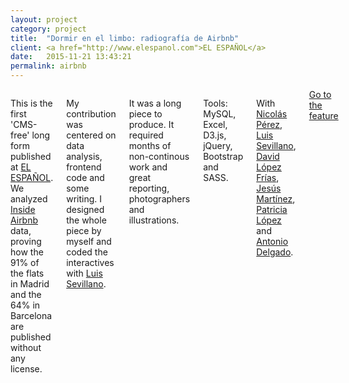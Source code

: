 ```yaml
---
layout: project
category: project
title:  "Dormir en el limbo: radiografía de Airbnb"
client: <a href="http://www.elespanol.com">EL ESPAÑOL</a>
date:   2015-11-21 13:43:21
permalink: airbnb
---
```

<div class="row">
    <div class="six columns">
        <p>This is the first 'CMS-free' long form published at <a href="http://www.elespanol.com">EL ESPAÑOL</a>. We analyzed <a href="http://insideairbnb.com">Inside Airbnb</a> data, proving how the 91% of the flats in Madrid and the 64% in Barcelona are published without any license.</p>
        <p>My contribution was centered on data analysis, frontend code and some writing. I designed the whole piece by myself and coded the interactives with <a href="https://twitter.com/sepirdata">Luis Sevillano</a>.</p>
        <p>It was a long piece to produce. It required months of non-continous work and great reporting, photographers and illustrations.</p>
        <p class="u-italic">Tools: MySQL, Excel, D3.js, jQuery, Bootstrap and SASS.</p>
        <p class="u-italic">With <a href="https://twitter.com/NicolasPerezi">Nicolás Pérez</a>, <a href="https://twitter.com/sepirdata">Luis Sevillano</a>, <a href="https://twitter.com/Lopezfrias">David López Frías</a>, <a href="https://twitter.com/jesusmargon">Jesús Martínez</a>, <a href="https://twitter.com/lopezg_patricia">Patricia López</a> and <a href="https://twitter.com/adelgado">Antonio Delgado</a>.</p>
        <a class="button btn-primary" href="http://datos.elespanol.com/proyectos/airbnb/">Go to the feature</a>
    </div>
    <div class="six columns">
        <img class="img-responsive" data-src="/images/projects/airbnb_1.png"/>
    </div>
</div>
<div class="row">
    <img class="img-responsive" data-src="/images/projects/airbnb_2.png"/>
    <img class="img-responsive" data-src="/images/projects/airbnb_3.png"/>
    <img class="img-responsive" data-src="/images/projects/airbnb_4.png"/>
    <img class="img-responsive" data-src="/images/projects/airbnb_5.png"/>
    <img class="img-responsive" data-src="/images/projects/airbnb_6.png"/>
    <img class="img-responsive" data-src="/images/projects/airbnb_7.png"/>
</div>
